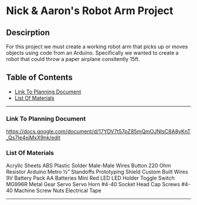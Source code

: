 # Nick & Aaron's Robot Arm Project
  ## Descirption
  For this project we must create a working robot arm that picks up or moves objects using code from an Arduino. Specifically we wanted to create a robot that could        throw a paper airplane consitently 15ft.

## Table of Contents
* [Link To Planning Document](#Link-To-Planning-Document)
* [List Of Materials](#List-Of-Materials)
---

### Link To Planning Document
  https://docs.google.com/document/d/17YDV7t57pZ85mQmOJNlsC8A8yKnT_Qs7Ie4sjMxX9nk/edit
  
### List Of Materials
  Acrylic Sheets
  ABS Plastic
  Solder
  Male-Male Wires
  Button
  220 Ohm Resistor
  Arduino Metro
  ½” Standoffs
  Prototyping Shield
  Custom Built Wires
  9V Battery Pack
  AA Batteries
  Mini Red LED
  LED Holder
  Toggle Switch
  MG996R Metal Gear Servo
  Servo Horn
  #4-40 Socket Head Cap Screws
  #4-40 Machine Screw Nuts
  Electrical Tape

---
